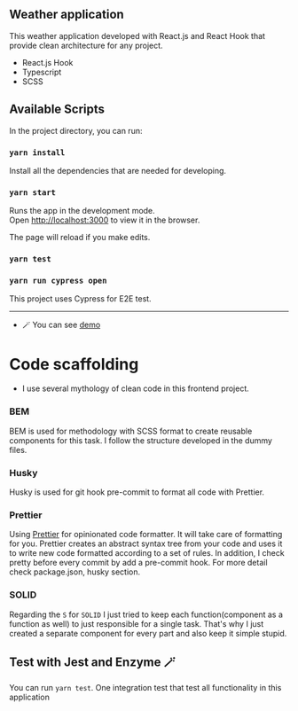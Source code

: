 ## Weather application
This weather application developed with React.js and React Hook that  provide clean architecture for any project.

- React.js Hook
- Typescript
- SCSS

## Available Scripts

In the project directory, you can run:

### `yarn install`

Install all the dependencies that are needed for developing.

### `yarn start`

Runs the app in the development mode.\
Open [http://localhost:3000](http://localhost:3000) to view it in the browser.

The page will reload if you make edits.

### `yarn test`


### `yarn run cypress open`
 This  project uses Cypress for E2E test.

---

- 🪄 You can see [demo](https://pooyagolchian.com/react-weather-app/)

# Code scaffolding

- I use several mythology of clean code in this frontend project.


### BEM

BEM is used for methodology with SCSS format to create reusable components for this task. I follow the structure developed in the dummy files.

### Husky

Husky is used for git hook pre-commit to format all code with Prettier.

### Prettier

Using [Prettier](https://prettier.io/) for opinionated code formatter.
It will take care of formatting for you.
Prettier creates an abstract syntax tree from your code and uses it to write new code formatted according to a set of rules.
In addition, I check pretty before every commit by add a pre-commit hook. For more detail check package.json, husky section.

### SOLID

Regarding the `S` for `SOLID` I just tried to keep each function(component as a function as well) to
just responsible for a single task. That's why I just created a separate component for every part
and also keep it simple stupid.

## Test with Jest and Enzyme 🪄

You can run `yarn test`. One integration test that test all functionality in this application
